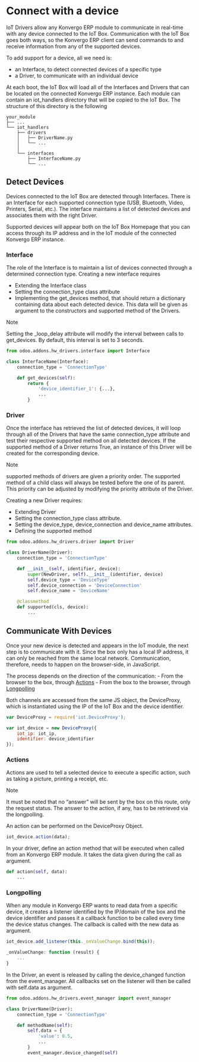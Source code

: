 # Connect with a device

IoT Drivers allow any Konvergo ERP module to communicate in real-time with any
device connected to the IoT Box. Communication with the IoT Box goes
both ways, so the Konvergo ERP client can send commands to and receive
information from any of the supported devices.

To add support for a device, all we need is:

- an <span class="title-ref">Interface</span>, to detect connected
  devices of a specific type
- a <span class="title-ref">Driver</span>, to communicate with an
  individual device

At each boot, the IoT Box will load all of the Interfaces and Drivers
that can be located on the connected Konvergo ERP instance. Each module can
contain an <span class="title-ref">iot_handlers</span> directory that
will be copied to the IoT Box. The structure of this directory is the
following

``` text
your_module
├── ...
└── iot_handlers
    ├── drivers
    │   ├── DriverName.py
    │   └── ...
    │
    └── interfaces
        ├── InterfaceName.py
        └── ...
```

## Detect Devices

Devices connected to the IoT Box are detected through
<span class="title-ref">Interfaces</span>. There is an Interface for
each supported connection type (USB, Bluetooth, Video, Printers, Serial,
etc.). The interface maintains a list of detected devices and associates
them with the right Driver.

Supported devices will appear both on the IoT Box Homepage that you can
access through its IP address and in the IoT module of the connected
Konvergo ERP instance.

### Interface

The role of the Interface is to maintain a list of devices connected
through a determined connection type. Creating a new interface requires

- Extending the <span class="title-ref">Interface</span> class
- Setting the <span class="title-ref">connection_type</span> class
  attribute
- Implementing the <span class="title-ref">get_devices</span> method,
  that should return a dictionary containing data about each detected
  device. This data will be given as argument to the constructors and
  <span class="title-ref">supported</span> method of the Drivers.

> [!NOTE]
> Setting the <span class="title-ref">\_loop_delay</span> attribute will
> modify the interval between calls to
> <span class="title-ref">get_devices</span>. By default, this interval
> is set to 3 seconds.

``` python
from odoo.addons.hw_drivers.interface import Interface

class InterfaceName(Interface):
    connection_type = 'ConnectionType'

    def get_devices(self):
        return {
            'device_identifier_1': {...},
            ...
        }
```

### Driver

Once the interface has retrieved the list of detected devices, it will
loop through all of the Drivers that have the same
<span class="title-ref">connection_type</span> attribute and test their
respective <span class="title-ref">supported</span> method on all
detected devices. If the supported method of a Driver returns
<span class="title-ref">True</span>, an instance of this Driver will be
created for the corresponding device.

> [!NOTE]
> <span class="title-ref">supported</span> methods of drivers are given
> a priority order. The <span class="title-ref">supported</span> method
> of a child class will always be tested before the one of its parent.
> This priority can be adjusted by modifying the
> <span class="title-ref">priority</span> attribute of the Driver.

Creating a new Driver requires:

- Extending <span class="title-ref">Driver</span>
- Setting the <span class="title-ref">connection_type</span> class
  attribute.
- Setting the <span class="title-ref">device_type</span>,
  <span class="title-ref">device_connection</span> and
  <span class="title-ref">device_name</span> attributes.
- Defining the <span class="title-ref">supported</span> method

``` python
from odoo.addons.hw_drivers.driver import Driver

class DriverName(Driver):
    connection_type = 'ConnectionType'

    def __init__(self, identifier, device):
        super(NewDriver, self).__init__(identifier, device)
        self.device_type = 'DeviceType'
        self.device_connection = 'DeviceConnection'
        self.device_name = 'DeviceName'

    @classmethod
    def supported(cls, device):
        ...
```

## Communicate With Devices

Once your new device is detected and appears in the IoT module, the next
step is to communicate with it. Since the box only has a local IP
address, it can only be reached from the same local network.
Communication, therefore, needs to happen on the browser-side, in
JavaScript.

The process depends on the direction of the communication: - From the
browser to the box, through [Actions](#actions) - From the box to the
browser, through [Longpolling](#longpolling)

Both channels are accessed from the same JS object, the
<span class="title-ref">DeviceProxy</span>, which is instantiated using
the IP of the IoT Box and the device identifier.

``` javascript
var DeviceProxy = require('iot.DeviceProxy');

var iot_device = new DeviceProxy({
    iot_ip: iot_ip,
    identifier: device_identifier
});
```

### Actions

Actions are used to tell a selected device to execute a specific action,
such as taking a picture, printing a receipt, etc.

> [!NOTE]
> It must be noted that no “answer” will be sent by the box on this
> route, only the request status. The answer to the action, if any, has
> to be retrieved via the longpolling.

An action can be performed on the DeviceProxy Object.

``` javascript
iot_device.action(data);
```

In your driver, define an <span class="title-ref">action</span> method
that will be executed when called from an Konvergo ERP module. It takes the data
given during the call as argument.

``` python
def action(self, data):
    ...
```

### Longpolling

When any module in Konvergo ERP wants to read data from a specific device, it
creates a listener identified by the IP/domain of the box and the device
identifier and passes it a callback function to be called every time the
device status changes. The callback is called with the new data as
argument.

``` javascript
iot_device.add_listener(this._onValueChange.bind(this));

_onValueChange: function (result) {
    ...
}
```

In the Driver, an event is released by calling the
<span class="title-ref">device_changed</span> function from the
<span class="title-ref">event_manager</span>. All callbacks set on the
listener will then be called with
<span class="title-ref">self.data</span> as argument.

``` python
from odoo.addons.hw_drivers.event_manager import event_manager

class DriverName(Driver):
    connection_type = 'ConnectionType'

    def methodName(self):
        self.data = {
            'value': 0.5,
            ...
        }
        event_manager.device_changed(self)
```
